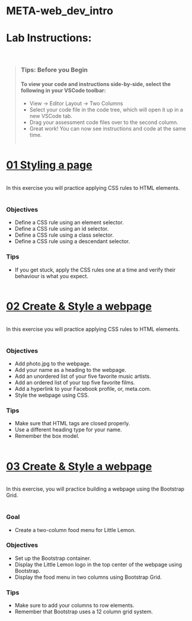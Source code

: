 # META-web_dev_intro
# Lab Instructions:

<br>

> ### **Tips: Before you Begin**
> #### **To view your code and instructions side-by-side**, select the following in your VSCode toolbar:
> - View -> Editor Layout -> Two Columns
> - Select your code file in the code tree, which will open it up in a new VSCode tab.
> - Drag your assessment code files over to the second column. 
> - Great work! You can now see instructions and code at the same time. 
 <br><br> 

# [01 Styling a page](https://github.com/Silva-6/Meta-web_dev_intro/tree/main/01-style_a_page)

<br>
In this exercise you will practice applying CSS rules to HTML elements.<br><br>

### Objectives
- Define a CSS rule using an element selector.
- Define a CSS rule using an id selector.
- Define a CSS rule using a class selector.
- Define a CSS rule using a descendant selector.

### Tips

* If you get stuck, apply the CSS rules one at a time and verify their behaviour is what you expect.
<br><br>

# [02 Create & Style a webpage](https://github.com/Silva-6/Meta-web_dev_intro/tree/main/02-create_style_a_webpage)

<br>
In this exercise you will practice applying CSS rules to HTML elements.<br><br>

### Objectives
- Add photo.jpg to the webpage.
- Add your name as a heading to the webpage.
- Add an unordered list of your five favorite music artists.
- Add an ordered list of your top five favorite films.
- Add a hyperlink to your Facebook profile, or, meta.com.
- Style the webpage using CSS.

### Tips

* Make sure that HTML tags are closed properly.
* Use a different heading type for your name.
* Remember the box model.<br><br>

# [03 Create & Style a webpage](https://github.com/Silva-6/Meta-web_dev_intro/tree/main/03-boostrap_grid)

<br>
In this exercise, you will practice building a webpage using the Bootstrap Grid.<br><br>

### Goal
- Create a two-column food menu for Little Lemon.

### Objectives
- Set up the Bootstrap container.
- Display the Little Lemon logo in the top center of the webpage using Bootstrap.
- Display the food menu in two columns using Bootstrap Grid.

### Tips

* Make sure to add your columns to row elements.
* Remember that Bootstrap uses a 12 column grid system.<br><br>
